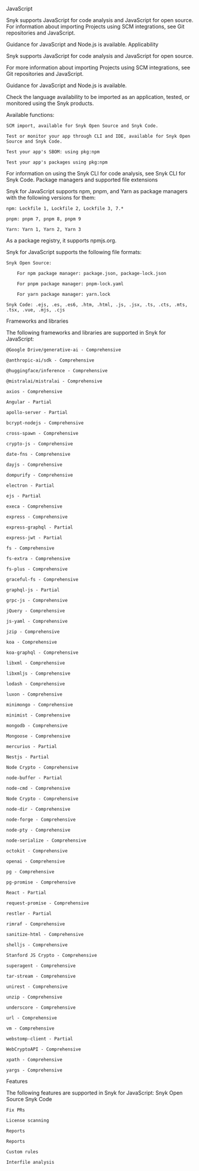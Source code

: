 JavaScript

Snyk supports JavaScript for code analysis and JavaScript for open source. For information about importing Projects using SCM integrations, see Git repositories and JavaScript.

Guidance for JavaScript and Node.js is available.
Applicability

Snyk supports JavaScript for code analysis and JavaScript for open source.

For more information about importing Projects using SCM integrations, see Git repositories and JavaScript.

Guidance for JavaScript and Node.js is available.

Check the language availability to be imported as an application, tested, or monitored using the Snyk products.

Available functions:

    SCM import, available for Snyk Open Source and Snyk Code.

    Test or monitor your app through CLI and IDE, available for Snyk Open Source and Snyk Code.

    Test your app's SBOM: using pkg:npm

    Test your app's packages using pkg:npm

For information on using the Snyk CLI for code analysis, see Snyk CLI for Snyk Code.
Package managers and supported file extensions

Snyk for JavaScript supports npm, pnpm, and Yarn as package managers with the following versions for them:

    npm: Lockfile 1, Lockfile 2, Lockfile 3, 7.*

    pnpm: pnpm 7, pnpm 8, pnpm 9

    Yarn: Yarn 1, Yarn 2, Yarn 3

As a package registry, it supports npmjs.org.

Snyk for JavaScript supports the following file formats:

    Snyk Open Source:

        For npm package manager: package.json, package-lock.json

        For pnpm package manager: pnpm-lock.yaml

        For yarn package manager: yarn.lock

    Snyk Code: .ejs, .es, .es6, .htm, .html, .js, .jsx, .ts, .cts, .mts, .tsx, .vue, .mjs, .cjs

Frameworks and libraries

The following frameworks and libraries are supported in Snyk for JavaScript:

    @Google Drive/generative-ai - Comprehensive

    @anthropic-ai/sdk - Comprehensive

    @huggingface/inference - Comprehensive

    @mistralai/mistralai - Comprehensive

    axios - Comprehensive

    Angular - Partial

    apollo-server - Partial

    bcrypt-nodejs - Comprehensive

    cross-spawn - Comprehensive

    crypto-js - Comprehensive

    date-fns - Comprehensive

    dayjs - Comprehensive

    dompurify - Comprehensive

    electron - Partial

    ejs - Partial

    execa - Comprehensive

    express - Comprehensive

    express-graphql - Partial

    express-jwt - Partial

    fs - Comprehensive

    fs-extra - Comprehensive

    fs-plus - Comprehensive

    graceful-fs - Comprehensive

    graphql-js - Partial

    grpc-js - Comprehensive

    jQuery - Comprehensive

    js-yaml - Comprehensive

    jzip - Comprehensive

    koa - Comprehensive

    koa-graphql - Comprehensive

    libxml - Comprehensive

    libxmljs - Comprehensive

    lodash - Comprehensive

    luxon - Comprehensive

    minimongo - Comprehensive

    minimist - Comprehensive

    mongodb - Comprehensive

    Mongoose - Comprehensive

    mercurius - Partial

    Nestjs - Partial

    Node Crypto - Comprehensive

    node-buffer - Partial

    node-cmd - Comprehensive

    Node Crypto - Comprehensive

    node-dir - Comprehensive

    node-forge - Comprehensive

    node-pty - Comprehensive

    node-serialize - Comprehensive

    octokit - Comprehensive

    openai - Comprehensive

    pg - Comprehensive

    pg-promise - Comprehensive

    React - Partial

    request-promise - Comprehensive

    restler - Partial

    rimraf - Comprehensive

    sanitize-html - Comprehensive

    shelljs - Comprehensive

    Stanford JS Crypto - Comprehensive

    superagent - Comprehensive

    tar-stream - Comprehensive

    unirest - Comprehensive

    unzip - Comprehensive

    underscore - Comprehensive

    url - Comprehensive

    vm - Comprehensive

    webstomp-client - Partial

    WebCryptoAPI - Comprehensive

    xpath - Comprehensive

    yargs - Comprehensive

Features

The following features are supported in Snyk for JavaScript:
Snyk Open Source
Snyk Code

    Fix PRs

    License scanning

    Reports

    Reports

    Custom rules

    Interfile analysis